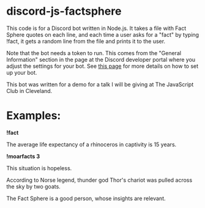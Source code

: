 # discord-js-factsphere

This code is for a Discord bot written in Node.js. It takes a file with Fact Sphere quotes on each line, and each time a user asks for a "fact" by typing !fact, it gets a random line from the file and prints it to the user. 

Note that the bot needs a token to run. This comes from the "General Information" section in the page at the Discord developer portal where you adjust the settings for your bot. See [this page](https://discordpy.readthedocs.io/en/latest/discord.html) for more details on how to set up your bot.

This bot was written for a demo for a talk I will be giving at The JavaScript Club in Cleveland.

# Examples: 

   **!fact**
   
   The average life expectancy of a rhinoceros in captivity is 15 years.
  
  **!moarfacts 3**
  
  This situation is hopeless.
  
  According to Norse legend, thunder god Thor's chariot was pulled across the sky by two goats.
  
  The Fact Sphere is a good person, whose insights are relevant.
